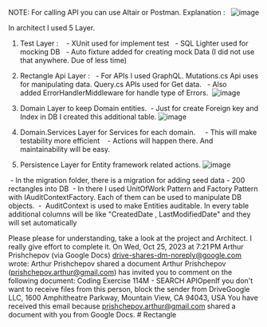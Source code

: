 
NOTE: For calling API you can use Altair or Postman.
Explanation : 
 ![image](https://github.com/shahinibrahimli/Rectangle/assets/58074643/49138f59-1ed0-453b-ab0c-cef6ad92d50e)

 

In architect I used 5 Layer. 
1) Test Layer :
   - XUnit used for implement test
  - SQL Lighter used for mocking DB
  - Auto fixture added for creating mock Data (I did not use that anywhere. Due of less time)
2) Rectangle Api Layer :
  - For APIs I used GraphQL. Mutations.cs Api uses for manipulating data. Query.cs APIs used for Get data.
  - Also added ErrorHandlerMiddleware for handle type of Errors. 
 ![image](https://github.com/shahinibrahimli/Rectangle/assets/58074643/edc271a2-0910-4c36-b564-90d3205652fd)


3) Domain Layer to keep Domain entities.
 - Just for create Foreign key and Index in DB I created this additional table.
 ![image](https://github.com/shahinibrahimli/Rectangle/assets/58074643/ece7000b-e5d5-43ff-b51c-3768c48bf436)


4) Domain.Services Layer for Services for each domain. 
   - This will make testability more efficient
   - Actions will happen there. And maintainability will be easy.
5) Persistence Layer for Entity framework related actions.
 ![image](https://github.com/shahinibrahimli/Rectangle/assets/58074643/666462bd-d728-444b-8011-3fcd3fdb28ab)

 - In the migration folder, there is a migration for adding seed data - 200 rectangles into DB
 - In there I used UnitOfWork Pattern and Factory Pattern with IAuditContextFactory. Each of them can be used to manipulate DB objects.
 -  AuditContext is used to make Entities auditable. In every table additional columns will be like "CreatedDate , LastModifiedDate" and they will set automatically
  

Please please for understanding, take a look at the project and Architect. I really give effort to complete it.
On Wed, Oct 25, 2023 at 7:21 PM Arthur Prishchepov (via Google Docs) <drive-shares-dm-noreply@google.com> wrote:
Arthur Prishchepov shared a document Arthur Prishchepov (prishchepov.arthur@gmail.com) has invited you to comment on the following document: Coding Exercise 114M - SEARCH APIOpenIf you don't want to receive files from this person, block the sender from DriveGoogle LLC, 1600 Amphitheatre Parkway, Mountain View, CA 94043, USA
 You have received this email because prishchepov.arthur@gmail.com shared a document with you from Google Docs. # Rectangle
